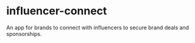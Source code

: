 # influencer-connect
An app for brands to connect with influencers to secure brand deals and sponsorships.
